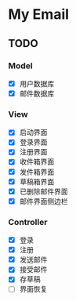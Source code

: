 # My Email
## TODO
### Model
* [x] 用户数据库
* [x] 邮件数据库
### View
* [x] 启动界面
* [x] 登录界面
* [x] 注册界面
* [x] 收件箱界面
* [x] 发件箱界面
* [x] 草稿箱界面
* [x] 已删除邮件界面
* [x] 邮件界面侧边栏
### Controller
* [x] 登录
* [x] 注册
* [x] 发送邮件
* [x] 接受邮件
* [x] 存草稿
* [ ] 界面恢复
